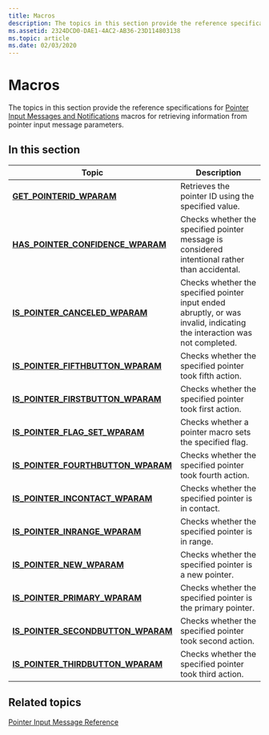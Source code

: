 ```yaml
---
title: Macros
description: The topics in this section provide the reference specifications for Pointer Input Messages and Notifications macros for retrieving information from pointer input message parameters.
ms.assetid: 2324DCD0-DAE1-4AC2-AB36-23D114803138
ms.topic: article
ms.date: 02/03/2020
---
```


# Macros

The topics in this section provide the reference specifications for [Pointer Input Messages and Notifications](messages-and-notifications-portal.md) macros for retrieving information from pointer input message parameters.

## In this section



| Topic                                                                                  | Description                                                                                                                         |
|----------------------------------------------------------------------------------------|-------------------------------------------------------------------------------------------------------------------------------------|
| [**GET_POINTERID_WPARAM**](/windows/win32/api/winuser/nf-winuser-get_pointerid_wparam)<br/>                      | Retrieves the pointer ID using the specified value. <br/>                                                                     |
| [**HAS_POINTER_CONFIDENCE_WPARAM**](/windows/win32/api/winuser/nf-winuser-has_pointer_confidence_wparam)<br/>   | Checks whether the specified pointer message is considered intentional rather than accidental.<br/>                           |
| [**IS_POINTER_CANCELED_WPARAM**](/windows/win32/api/winuser/nf-winuser-is_pointer_canceled_wparam)<br/>         | Checks whether the specified pointer input ended abruptly, or was invalid, indicating the interaction was not completed.<br/> |
| [**IS_POINTER_FIFTHBUTTON_WPARAM**](/windows/win32/api/winuser/nf-winuser-is_pointer_fifthbutton_wparam)<br/>   | Checks whether the specified pointer took fifth action. <br/>                                                                 |
| [**IS_POINTER_FIRSTBUTTON_WPARAM**](/windows/win32/api/winuser/nf-winuser-is_pointer_firstbutton_wparam)<br/>   | Checks whether the specified pointer took first action.<br/>                                                                  |
| [**IS_POINTER_FLAG_SET_WPARAM**](/windows/win32/api/winuser/nf-winuser-is_pointer_flag_set_wparam)<br/>        | Checks whether a pointer macro sets the specified flag. <br/>                                                                 |
| [**IS_POINTER_FOURTHBUTTON_WPARAM**](/windows/win32/api/winuser/nf-winuser-is_pointer_fourthbutton_wparam)<br/> | Checks whether the specified pointer took fourth action. <br/>                                                                |
| [**IS_POINTER_INCONTACT_WPARAM**](/windows/win32/api/winuser/nf-winuser-is_pointer_incontact_wparam)<br/>       | Checks whether the specified pointer is in contact. <br/>                                                                     |
| [**IS_POINTER_INRANGE_WPARAM**](/windows/win32/api/winuser/nf-winuser-is_pointer_inrange_wparam)<br/>           | Checks whether the specified pointer is in range. <br/>                                                                       |
| [**IS_POINTER_NEW_WPARAM**](/windows/win32/api/winuser/nf-winuser-is_pointer_new_wparam)<br/>                   | Checks whether the specified pointer is a new pointer. <br/>                                                                  |
| [**IS_POINTER_PRIMARY_WPARAM**](/windows/win32/api/winuser/nf-winuser-is_pointer_primary_wparam)<br/>           | Checks whether the specified pointer is the primary pointer. <br/>                                                            |
| [**IS_POINTER_SECONDBUTTON_WPARAM**](/windows/win32/api/winuser/nf-winuser-is_pointer_secondbutton_wparam)<br/> | Checks whether the specified pointer took second action. <br/>                                                                |
| [**IS_POINTER_THIRDBUTTON_WPARAM**](/windows/win32/api/winuser/nf-winuser-is_pointer_thirdbutton_wparam)<br/>   | Checks whether the specified pointer took third action. <br/>                                                                 |



 

## Related topics

<dl> <dt>

[Pointer Input Message Reference](wmpointer-reference.md)
</dt> </dl>

 

 





